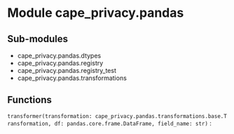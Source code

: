 Module cape_privacy.pandas
==========================

Sub-modules
-----------
* cape_privacy.pandas.dtypes
* cape_privacy.pandas.registry
* cape_privacy.pandas.registry_test
* cape_privacy.pandas.transformations

Functions
---------


`transformer(transformation: cape_privacy.pandas.transformations.base.Transformation, df: pandas.core.frame.DataFrame, field_name: str)`
: